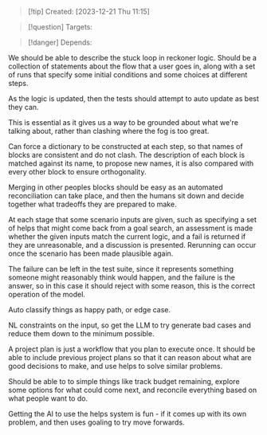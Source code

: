 
>[!tip] Created: [2023-12-21 Thu 11:15]

>[!question] Targets: 

>[!danger] Depends: 

We should be able to describe the stuck loop in reckoner logic.
Should be a collection of statements about the flow that a user goes in, along with a set of runs that specify some initial conditions and some choices at different steps.

As the logic is updated, then the tests should attempt to auto update as best they can.

This is essential as it gives us a way to be grounded about what we're talking about, rather than clashing where the fog is too great.

Can force a dictionary to be constructed at each step, so that names of blocks are consistent and do not clash.  The description of each block is matched against its name, to propose new names, it is also compared with every other block to ensure orthogonality.

Merging in other peoples blocks should be easy as an automated reconciliation can take place, and then the humans sit down and decide together what tradeoffs they are prepared to make.

At each stage that some scenario inputs are given, such as specifying a set of helps that might come back from a goal search, an assessment is made whether the given inputs match the current logic, and a fail is returned if they are unreasonable, and a discussion is presented.
Rerunning can occur once the scenario has been made plausible again.

The failure can be left in the test suite, since it represents something someone might reasonably think would happen, and the failure is the answer, so in this case it should reject with some reason, this is the correct operation of the model.

Auto classify things as happy path, or edge case.

NL constraints on the input, so get the LLM to try generate bad cases and reduce them down to the minimum possible.

A project plan is just a workflow that you plan to execute once.  It should be able to include previous project plans so that it can reason about what are good decisions to make, and use helps to solve similar problems.

Should be able to to simple things like track budget remaining, explore some options for what could come next, and reconcile everything based on what people want to do.

Getting the AI to use the helps system is fun - if it comes up with its own problem, and then uses goaling to try move forwards.